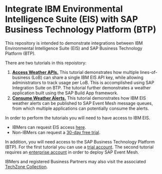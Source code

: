 # Integrate IBM Environmental Intelligence Suite (EIS) with SAP Business Technology Platform (BTP)

This repository is intended to demonstrate integrations between IBM Environmental Intelligence Suite (EIS) and SAP Business Technology Platform (BTP).

There are two tutorials in this repoistory:

1. **[Access Weather APIs.](https://github.com/ibm-build-lab/ibm-eis-sap-btp/tree/main/access-weather-api)** This tutorial demonstrates how multiple lines-of-business (LoB) can share a single IBM EIS API key, while allowing administrators to track usage per LoB. This is accomplished using SAP Integration Suite on BTP. The tutorial further demonstrates a weather application built using the SAP Build App framework.
2. **[Consume Weather Alerts.](https://github.com/ibm-build-lab/ibm-eis-sap-btp/tree/main/alert-demo)** This tutorial demonstrates how IBM EIS weather alerts can be published to SAP Event Mesh message queues, from which multiple applications can potentially consume the alerts.

In order to perform the tutorials you will need to have access to IBM EIS.

- IBMers can request EIS access [here](https://eistrialrequest.ideas.aha.io/portal_session/new).
- Non-IBMers can request a [30-day free trial](https://www.ibm.com/account/reg/us-en/signup?formid=urx-51911&_gl=1*9cen1r*_ga*NzczNTIyMDM3LjE2ODkxNzIwNjE.*_ga_FYECCCS21D*MTY4OTUzODI1My4yMi4xLjE2ODk1Mzg2MjEuMC4wLjA).

In addition, you will need access to the SAP Business Technology Platform (BTP). For the first tutorial you can use a [trial account](https://developers.sap.com/tutorials/hcp-create-trial-account.html). The second tutorial requires an [enterprise account](https://help.sap.com/docs/btp/sap-business-technology-platform/enterprise-accounts) in order to deploy SAP Event Mesh.

IBMers and registered Business Partners may also visit the associated [TechZone Collection](https://techzone.ibm.com/collection/64b059317f0fe20017d86683).
